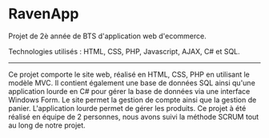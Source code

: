 # RavenApp

Projet de 2è année de BTS d'application web d'ecommerce.

Technologies utilisés : HTML, CSS, PHP, Javascript, AJAX, C# et SQL.

---
Ce projet comporte le site web, réalisé en HTML, CSS, PHP en utilisant le modèle MVC. Il contient également une base de données SQL ainsi qu'une application lourde en C# pour gérer la base de données via une interface Windows Form. 
Le site permet la gestion de compte ainsi que la gestion de panier. L'application lourde permet de gérer les produits. 
Ce projet à été réalisé en équipe de 2 personnes, nous avons suivi la méthode SCRUM tout au long de notre projet.
